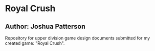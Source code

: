 # Royal Crush
## Author: Joshua Patterson
Repository for upper division game design documents submitted for my created game:
"Royal Crush".

